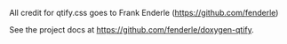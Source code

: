 All credit for qtify.css goes to Frank Enderle (https://github.com/fenderle)

See the project docs at https://github.com/fenderle/doxygen-qtify.